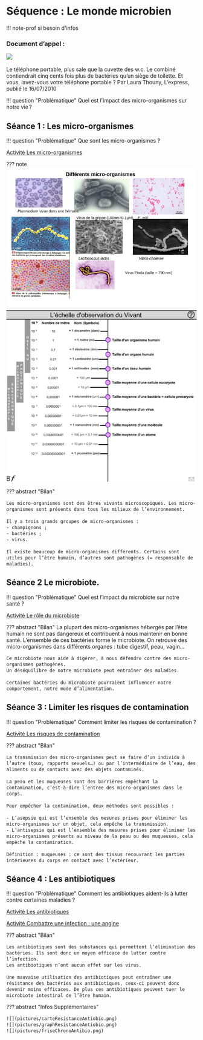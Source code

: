 # Séquence : Le monde microbien

!!! note-prof
    si besoin d'infos

### Document d’appel :

![](pictures/articleNbBactéries.png)

Le téléphone portable, plus sale que la cuvette des w.c.
Le combiné contiendrait cinq cents fois plus de bactéries qu’un siège de toilette. Et vous, lavez-vous votre téléphone portable ?
Par Laura Thouny, L’express, publié le 16/07/2010 

!!! question "Problématique"
    Quel est l'impact des micro-organismes sur notre vie ?
    


## Séance 1 : Les micro-organismes

!!! question "Problématique"
    Que sont les micro-organismes ?

[Activité Les micro-organismes](../microbes)


??? note 
    ![](pictures/photoMicrobes.png)
    ![](pictures/echelleVivant.png)

??? abstract "Bilan"

    Les micro-organismes sont des êtres vivants microscopiques. Les micro-organismes sont présents dans tous les milieux de l’environnement. 

    Il y a trois grands groupes de micro-organismes :
    - champignons ;
    - bactéries ;
    - virus.

    Il existe beaucoup de micro-organismes différents. Certains sont utiles pour l’être humain, d’autres sont pathogènes (= responsable de maladies). 




## Séance 2 Le microbiote.

!!! question "Problématique"
    Quel est l’impact du microbiote sur notre santé ?

[Activité Le rôle du microbiote](../microbiote)




??? abstract "Bilan"
    La plupart des micro-organismes hébergés par l’être humain ne sont pas dangereux et contribuent à nous maintenir en bonne santé. L’ensemble de ces bactéries forme le microbiote.
    On retrouve des micro-organismes dans différents organes : tube digestif, peau, vagin…

    Ce microbiote nous aide à digérer, à nous défendre contre des micro-organismes pathogènes.
    Un déséquilibre de notre microbiote peut entraîner des maladies.

    Certaines bactéries du microbiote pourraient influencer notre comportement, notre mode d’alimentation.

## Séance 3 : Limiter les risques de contamination

!!! question "Problématique"
    Comment limiter les risques de contamination ?

[Activité Les risques de contamination](../asepsieAntisepsie)


??? abstract "Bilan"

    La transmission des micro-organismes peut se faire d’un individu à l’autre (toux, rapports sexuels…) ou par l’intermédiaire de l’eau, des aliments ou de contacts avec des objets contaminés.

    La peau et les muqueuses sont des barrières empêchant la contamination, c’est-à-dire l’entrée des micro-organismes dans le corps.

    Pour empêcher la contamination, deux méthodes sont possibles :
    
    - L’asepsie qui est l’ensemble des mesures prises pour éliminer les micro-organismes sur un objet, cela empêche la transmission.
    - L’antisepsie qui est l’ensemble des mesures prises pour éliminer les micro-organismes présents au niveau de la peau ou des muqueuses, cela empêche la contamination.

    Définition : muqueuses : ce sont des tissus recouvrant les parties intérieures du corps en contact avec l’extérieur.

## Séance 4 : Les antibiotiques

!!! question "Problématique"
    Comment les antibiotiques aident-ils à lutter contre certaines maladies ? 

[Activité Les antibiotiques](../antibio)

[Activité Combattre une infection : une angine](../tpAngine)

??? abstract "Bilan"

    Les antibiotiques sont des substances qui permettent l’élimination des bactéries. Ils sont donc un moyen efficace de lutter contre l’infection.
    Les antibiotiques n’ont aucun effet sur les virus.
    
    Une mauvaise utilisation des antibiotiques peut entraîner une résistance des bactéries aux antibiotiques, ceux-ci peuvent donc devenir moins efficaces. De plus ces antibiotiques peuvent tuer le microbiote intestinal de l’être humain.

??? abstract "Infos Supplémentaires"

    ![](pictures/carteResistanceAntiobio.png)
    ![](pictures/graphResistanceAntiobio.png)
    ![](pictures/friseChronoAntibio.png)
